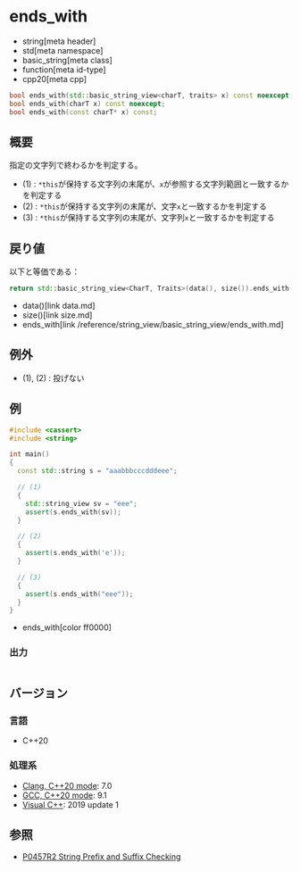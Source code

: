 # ends_with
* string[meta header]
* std[meta namespace]
* basic_string[meta class]
* function[meta id-type]
* cpp20[meta cpp]

```cpp
bool ends_with(std::basic_string_view<charT, traits> x) const noexcept; // (1)
bool ends_with(charT x) const noexcept;                                 // (2)
bool ends_with(const charT* x) const;                                   // (3)
```

## 概要
指定の文字列で終わるかを判定する。

- (1) : `*this`が保持する文字列の末尾が、`x`が参照する文字列範囲と一致するかを判定する
- (2) : `*this`が保持する文字列の末尾が、文字`x`と一致するかを判定する
- (3) : `*this`が保持する文字列の末尾が、文字列`x`と一致するかを判定する


## 戻り値
以下と等価である：

```cpp
return std::basic_string_view<CharT, Traits>(data(), size()).ends_with(x);
```
* data()[link data.md]
* size()[link size.md]
* ends_with[link /reference/string_view/basic_string_view/ends_with.md]


## 例外
- (1), (2) : 投げない


## 例
```cpp example
#include <cassert>
#include <string>

int main()
{
  const std::string s = "aaabbbcccdddeee";

  // (1)
  {
    std::string_view sv = "eee"; 
    assert(s.ends_with(sv));
  }

  // (2)
  {
    assert(s.ends_with('e'));
  }

  // (3)
  {
    assert(s.ends_with("eee"));
  }
}
```
* ends_with[color ff0000]

### 出力
```
```

## バージョン
### 言語
- C++20

### 処理系
- [Clang, C++20 mode](/implementation.md#clang): 7.0
- [GCC, C++20 mode](/implementation.md#gcc): 9.1
- [Visual C++](/implementation.md#visual_cpp): 2019 update 1

## 参照
- [P0457R2 String Prefix and Suffix Checking](http://www.open-std.org/jtc1/sc22/wg21/docs/papers/2017/p0457r2.html)
